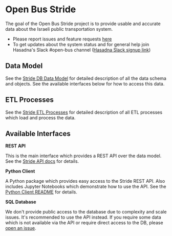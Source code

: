 # Open Bus Stride

The goal of the Open Bus Stride project is to provide usable and accurate data about the Israeli public transportation system.

* Please report issues and feature requests [here](https://github.com/hasadna/open-bus/issues/new)
* To get updates about the system status and for general help join Hasadna's Slack #open-bus channel ([Hasadna Slack signup link](https://join.slack.com/t/hasadna/shared_invite/zt-167h764cg-J18ZcY1odoitq978IyMMig))

## Data Model

See the [Stride DB Data Model](https://github.com/hasadna/open-bus-stride-db/blob/main/DATA_MODEL.md) for detailed description of all the data schema and objects.
See the available interfaces below for how to access this data.

## ETL Processes

See the [Stride ETL Processes](https://github.com/hasadna/open-bus-pipelines/blob/main/STRIDE_ETL_PROCESSES.md) for detailed description of all ETL processes which load and process the data.

## Available Interfaces

**REST API**

This is the main interface which provides a REST API over the data model. 
See the [Stride API docs](https://open-bus-stride-api.hasadna.org.il/docs) for details.

**Python Client**

A Python package which provides easy access to the Stride REST API. Also includes Jupyter Notebooks which demonstrate how to use the API.
See the [Python Client README](https://github.com/hasadna/open-bus-stride-client/blob/main/README.md) for details.

**SQL Database**

We don't provide public access to the database due to complexity and scale issues. It's recommended to use the API instead.
If you require some data which is not available via the API or require direct access to the DB, please [open an issue](https://github.com/hasadna/open-bus/issues/new).
